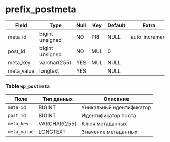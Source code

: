 # prefix_postmeta

| Field      | Type            | Null | Key | Default | Extra          |
|------------|-----------------|------|-----|---------|----------------|
| meta_id    | bigint unsigned | NO   | PRI | NULL    | auto_increment |
| post_id    | bigint unsigned | NO   | MUL | 0       |                |
| meta_key   | varchar(255)    | YES  | MUL | NULL    |                |
| meta_value | longtext        | YES  |     | NULL    |                |

### Table `wp_postmeta`

| Поле          | Тип данных    | Описание                  |
|---------------|---------------|---------------------------|
| `meta_id`     | BIGINT        | Уникальный идентификатор  |
| `post_id`     | BIGINT        | Идентификатор поста       |
| `meta_key`    | VARCHAR(255)  | Ключ метаданных           |
| `meta_value`  | LONGTEXT      | Значение метаданных       |